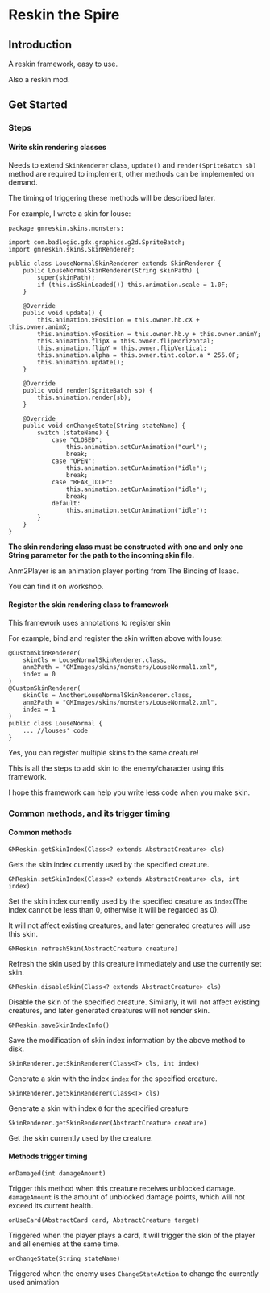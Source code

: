 # Reskin the Spire

## Introduction

A reskin framework, easy to use.

Also a reskin mod.

## Get Started

### Steps

#### Write skin rendering classes

Needs to extend `SkinRenderer` class, `update()` and `render(SpriteBatch sb)` method are required to implement, other methods can be implemented on demand.

The timing of triggering these methods will be described later.

For example, I wrote a skin for louse:

    package gmreskin.skins.monsters;
    
    import com.badlogic.gdx.graphics.g2d.SpriteBatch;
    import gmreskin.skins.SkinRenderer;
    
    public class LouseNormalSkinRenderer extends SkinRenderer {
        public LouseNormalSkinRenderer(String skinPath) {
            super(skinPath);
            if (this.isSkinLoaded()) this.animation.scale = 1.0F;
        }
    
        @Override
        public void update() {
            this.animation.xPosition = this.owner.hb.cX + this.owner.animX;
            this.animation.yPosition = this.owner.hb.y + this.owner.animY;
            this.animation.flipX = this.owner.flipHorizontal;
            this.animation.flipY = this.owner.flipVertical;
            this.animation.alpha = this.owner.tint.color.a * 255.0F;
            this.animation.update();
        }
    
        @Override
        public void render(SpriteBatch sb) {
            this.animation.render(sb);
        }
    
        @Override
        public void onChangeState(String stateName) {
            switch (stateName) {
                case "CLOSED":
                    this.animation.setCurAnimation("curl");
                    break;
                case "OPEN":
                    this.animation.setCurAnimation("idle");
                    break;
                case "REAR_IDLE":
                    this.animation.setCurAnimation("idle");
                    break;
                default:
                    this.animation.setCurAnimation("idle");
            }
        }
    }

**The skin rendering class must be constructed with one and only one String parameter for the path to the incoming skin file.**

Anm2Player is an animation player porting from The Binding of Isaac.

You can find it on workshop.

#### Register the skin rendering class to framework

This framework uses annotations to register skin

For example, bind and register the skin written above with louse:
    
    @CustomSkinRenderer(
        skinCls = LouseNormalSkinRenderer.class,
        anm2Path = "GMImages/skins/monsters/LouseNormal1.xml",
        index = 0
    )
    @CustomSkinRenderer(
        skinCls = AnotherLouseNormalSkinRenderer.class,
        anm2Path = "GMImages/skins/monsters/LouseNormal2.xml",
        index = 1
    )
    public class LouseNormal {
        ... //louses' code
    }

Yes, you can register multiple skins to the same creature!

This is all the steps to add skin to the enemy/character using this framework.

I hope this framework can help you write less code when you make skin.

### Common methods, and its trigger timing

#### Common methods

    GMReskin.getSkinIndex(Class<? extends AbstractCreature> cls)

Gets the skin index currently used by the specified creature.

    GMReskin.setSkinIndex(Class<? extends AbstractCreature> cls, int index)

Set the skin index currently used by the specified creature as `index`(The index cannot be less than 0, otherwise it will be regarded as 0).

It will not affect existing creatures, and later generated creatures will use this skin.

    GMReskin.refreshSkin(AbstractCreature creature)

Refresh the skin used by this creature immediately and use the currently set skin.

    GMReskin.disableSkin(Class<? extends AbstractCreature> cls)

Disable the skin of the specified creature. Similarly, it will not affect existing creatures, and later generated creatures will not render skin.

    GMReskin.saveSkinIndexInfo()

Save the modification of skin index information by the above method to disk.

    SkinRenderer.getSkinRenderer(Class<T> cls, int index)


Generate a skin with the index `index` for the specified creature.

    SkinRenderer.getSkinRenderer(Class<T> cls)

Generate a skin with index `0` for the specified creature

    SkinRenderer.getSkinRenderer(AbstractCreature creature)

Get the skin currently used by the creature.

#### Methods trigger timing

    onDamaged(int damageAmount)

Trigger this method when this creature receives unblocked damage. `damageAmount` is the amount of unblocked damage points, which will not exceed its current health.

    onUseCard(AbstractCard card, AbstractCreature target)

Triggered when the player plays a card, it will trigger the skin of the player and all enemies at the same time.

    onChangeState(String stateName)

Triggered when the enemy uses `ChangeStateAction` to change the currently used animation